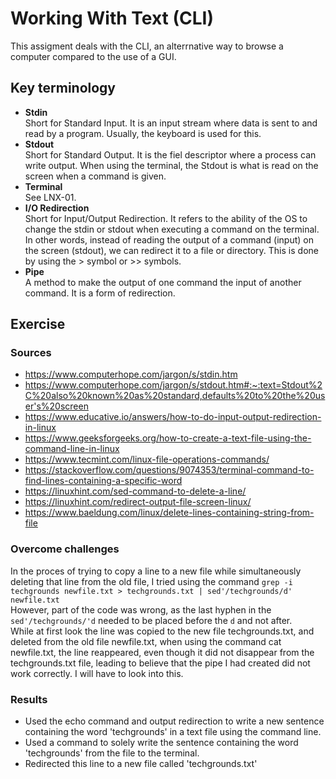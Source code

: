 # Working With Text (CLI)
This assigment deals with the CLI, an alterrnative way to browse a computer compared to the use of a GUI.
## Key terminology
- **Stdin**  
Short for Standard Input. It is an input stream where data is sent to and read by a program. Usually, the keyboard is used for this.  
- **Stdout**  
Short for Standard Output. It is the fiel descriptor where a process can write output. When using the terminal, the Stdout is what is read on the screen when a command is given.  
- **Terminal**  
See LNX-01.  
- **I/O Redirection**  
Short for Input/Output Redirection. It refers to the ability of the OS to change the stdin or stdout when executing a command on the terminal.  In other words, instead of reading the output of a command (input) on the screen (stdout), we can redirect it to a file or directory. This is done by using the > symbol or >> symbols.  
- **Pipe**  
A method to make the output of one command the input of another command. It is a form of redirection. 

## Exercise
### Sources
- https://www.computerhope.com/jargon/s/stdin.htm  
- https://www.computerhope.com/jargon/s/stdout.htm#:~:text=Stdout%2C%20also%20known%20as%20standard,defaults%20to%20the%20user's%20screen  
- https://www.educative.io/answers/how-to-do-input-output-redirection-in-linux  
- https://www.geeksforgeeks.org/how-to-create-a-text-file-using-the-command-line-in-linux  
- https://www.tecmint.com/linux-file-operations-commands/  
- https://stackoverflow.com/questions/9074353/terminal-command-to-find-lines-containing-a-specific-word  
- https://linuxhint.com/sed-command-to-delete-a-line/  
- https://linuxhint.com/redirect-output-file-screen-linux/  
- https://www.baeldung.com/linux/delete-lines-containing-string-from-file 

### Overcome challenges
In the proces of trying to copy a line to a new file while simultaneously deleting that line from the old file, I tried using the command `grep -i techgrounds newfile.txt > techgrounds.txt | sed'/techgrounds/d' newfile.txt`  
However, part of the code was wrong, as the last hyphen in the `sed'/techgrounds/'d` needed to be placed before the `d` and not after.  
While at first look the line was copied to the new file techgrounds.txt, and deleted from the old file newfile.txt, when using the command cat newfile.txt, the line reappeared, even though it did not disappear from the techgrounds.txt file, leading to believe that the pipe I had created did not work correctly. I will have to look into this. 

### Results
- Used the echo command and output redirection to write a new sentence containing the word 'techgrounds' in a text file using the command line.
- Used a command to solely write the sentence containing the word 'techgrounds' from the file to the terminal.
- Redirected this line to a new file called 'techgrounds.txt'